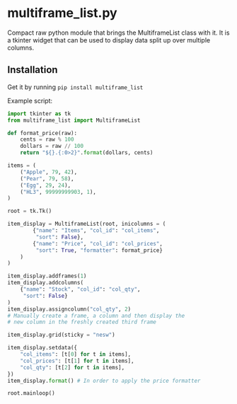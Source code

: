 # multiframe_list.py
Compact raw python module that brings the MultiframeList class with it.
It is a tkinter widget that can be used to display data split up over multiple columns.

## Installation
Get it by running `pip install multiframe_list`

Example script:

```python
import tkinter as tk
from multiframe_list import MultiframeList

def format_price(raw):
    cents = raw % 100
    dollars = raw // 100
    return "${}.{:0>2}".format(dollars, cents)

items = (
    ("Apple", 79, 42),
    ("Pear", 79, 58),
    ("Egg", 29, 24),
    ("HL3", 99999999903, 1),
)

root = tk.Tk()

item_display = MultiframeList(root, inicolumns = (
        {"name": "Items", "col_id": "col_items",
         "sort": False},
        {"name": "Price", "col_id": "col_prices",
         "sort": True, "formatter": format_price}
    )
)

item_display.addframes(1)
item_display.addcolumns(
    {"name": "Stock", "col_id": "col_qty",
     "sort": False}
)
item_display.assigncolumn("col_qty", 2)
# Manually create a frame, a column and then display the
# new column in the freshly created third frame

item_display.grid(sticky = "nesw")

item_display.setdata({
    "col_items": [t[0] for t in items],
    "col_prices": [t[1] for t in items],
    "col_qty": [t[2] for t in items],
})
item_display.format() # In order to apply the price formatter

root.mainloop()

```
